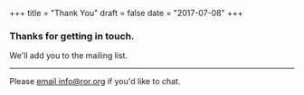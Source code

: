 +++
title = "Thank You"
draft = false
date = "2017-07-08"
+++

### Thanks for getting in touch.

We'll add you to the mailing list.

---
Please [email info@ror.org](mailto:info@ror.org) if you'd like to chat.
